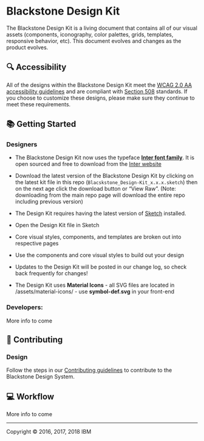# Blackstone Design Kit

The Blackstone Design Kit is a living document that contains all of our visual assets (components, iconography, color palettes, grids, templates, responsive behavior, etc). This document evolves and changes as the product evolves.


## :mag: Accessibility
All of the designs within the Blackstone Design Kit meet the <a href="https://www.w3.org/TR/WCAG20/">WCAG 2.0 AA accessibility guidelines</a> and are compliant with <a href="https://www.section508.gov"/>Section 508</a> standards. If you choose to customize these designs, please make sure they continue to meet these requirements.


## 📚 Getting Started

### Designers

* The Blackstone Design Kit now uses the typeface [**Inter font family**](https://rsms.me/inter/). It is open sourced and free to download from the [Inter website](https://github.com/rsms/inter/releases/download/v3.11/Inter-3.11.zip) 
* Download the latest version of the Blackstone Design Kit by clicking on the latest kit file in this repo (`Blacskstone_Design-Kit_x.x.x.sketch`) then on the next age click the download button or “View Raw”. (Note: downloading from the main repo page will download the entire repo including previous version)

* The Design Kit requires having the latest version of <a href="https://www.sketchapp.com/">Sketch</a> installed.
* Open the Design Kit file in Sketch
* Core visual styles, components, and templates are broken out into respective pages
* Use the components and core visual styles to build out your design
* Updates to the Design Kit will be posted in our change log, so check back frequently for changes!
* The Design Kit uses **Material Icons** - all SVG files are located in /assets/material-icons/ - use **symbol-def.svg** in your front-end 

### Developers:
More info to come


## 🌟 Contributing

### Design
Follow the steps in our [Contributing guidelines](#) to contribute to the Blackstone Design System.


## 💻 Workflow
More info to come

---
Copyright © 2016, 2017, 2018 IBM

